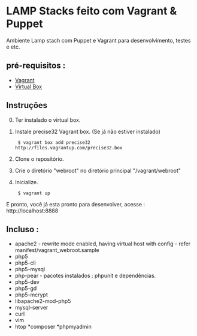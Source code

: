 # LAMP Stacks feito com Vagrant & Puppet

Ambiente Lamp stach com Puppet e Vagrant para desenvolvimento, testes e etc.

## pré-requisitos :
* [Vagrant](http://www.vagrantup.com/)
* [Virtual Box](https://www.virtualbox.org/)

## Instruções
0. Ter instalado o virtual box.
1. Instale precise32 Vagrant box. (Se já não estiver instalado)

        $ vagrant box add precise32 http://files.vagrantup.com/precise32.box

2. Clone o repositório.
3. Crie o diretório "webroot" no diretório principal "/vagrant/webroot" 
4. Inicialize.

        $ vagrant up

E pronto, você já esta pronto para desenvolver, acesse : http://localhost:8888

## Incluso :

* apache2 - rewrite mode enabled, having virtual host with config - refer manifest/vagrant_webroot.sample
* php5
* php5-cli
* php5-mysql
* php-pear - pacotes instalados : phpunit e dependências.
* php5-dev
* php5-gd
* php5-mcrypt
* libapache2-mod-php5
* mysql-server
* curl
* vim
* htop
*composer
*phpmyadmin
